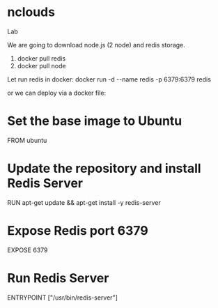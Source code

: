 # nclouds
Lab

We are going to download node.js (2 node) and redis storage.

1. docker pull redis
2. docker pull node

Let run redis in docker:
  docker run -d --name redis -p 6379:6379 redis

or we can deploy via a docker file:



# Set the base image to Ubuntu
FROM        ubuntu

# Update the repository and install Redis Server
RUN         apt-get update && apt-get install -y redis-server

# Expose Redis port 6379
EXPOSE      6379

# Run Redis Server
ENTRYPOINT  ["/usr/bin/redis-server"]


